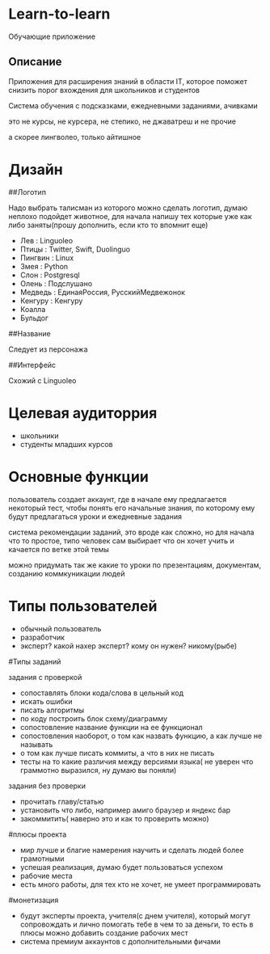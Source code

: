 # Learn-to-learn

Обучающие приложение

## Описание

Приложения для расширения знаний в области IT, которое поможет снизить порог вхождения для школьников и студентов

Система обучения с подсказками, ежедневными заданиями, ачивками

это не курсы, не курсера, не степико, не джаватреш и не прочие

а скорее лингволео, только айтишное

# Дизайн

##Логотип

Надо выбрать талисман из которого можно сделать логотип, думаю неплохо подойдет животное, для начала напишу тех которые уже как либо заняты(прошу дополнить, если кто то впомнит еще)

- Лев : Linguoleo
- Птицы : Twitter, Swift, Duolinguo 
- Пингвин : Linux
- Змея : Python
- Слон : Postgresql
- Олень : Подслушано
- Медведь : ЕдинаяРоссия, РусскийМедвежонок
- Кенгуру : Кенгуру
- Коалла 
- Бульдог

##Название

Следует из персонажа

##Интерфейс

Схожий с Linguoleo

# Целевая аудиторрия

- школьники
- студенты младших курсов

# Основные функции

пользователь создает аккаунт, где в начале ему предлагается некоторый тест, чтобы понять его начальные знания, по которому ему будут предлагаться уроки и ежедневные задания

система рекомендации заданий, это вроде как сложно, но для начала что то простое, типо человек сам выбирает что он хочет учить и качается по ветке этой темы

можно придумать так же какие то уроки по презентациям, документам, созданию коммкуникации людей

# Типы пользователей 

- обычный пользователь
- разработчик
- эксперт? какой нахер эксперт? кому он нужен? никому(рыбе)

#Типы заданий

задания с проверкой

- сопоставлять блоки кода/слова в цельный код
- искать ошибки
- писать алгоритмы
- по коду построить блок схему/диаграмму
- сопостовление название функции на ее функционал
- сопостовления наоборот, о том как назвать функцию, а как лучше не называть
- о том как лучше писать коммиты, а что в них не писать
- тесты на то какие различия между версиями языка( не уверен что граммотно выразился, ну думаю вы поняли)

задания без проверки

- прочитать главу/статью
- установить что либо, например амиго браузер и яндекс бар
- закоммитить( наверно это и как то проверить можно)

#плюсы проекта

 - мир лучше и благие намерения научить и сделать людей более грамотными
 - успешая реализация, думаю будет пользоваться успехом
 - рабочие места
 - есть много работы, для тех кто не хочет, не умеет программировать 

#монетизация

 - будут эксперты проекта, учителя(с днем учителя), который могут сопровождать и лично помогать тебе в чем то за деньги, то есть в плюсы можно добавить создание рабочих мест
 - система премиум аккаунтов с дополнительными фичами
